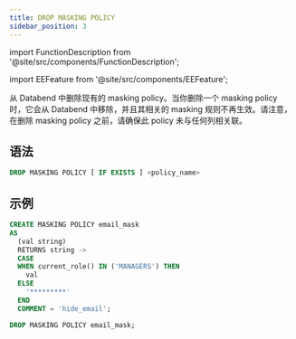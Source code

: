 ```yaml
---
title: DROP MASKING POLICY
sidebar_position: 3
---
```


import FunctionDescription from '@site/src/components/FunctionDescription';

<FunctionDescription description="Introduced or updated: v1.2.45"/>

import EEFeature from '@site/src/components/EEFeature';

<EEFeature featureName='MASKING POLICY'/>

从 Databend 中删除现有的 masking policy。当你删除一个 masking policy 时，它会从 Databend 中移除，并且其相关的 masking 规则不再生效。请注意，在删除 masking policy 之前，请确保此 policy 未与任何列相关联。

## 语法

```sql
DROP MASKING POLICY [ IF EXISTS ] <policy_name>
```

## 示例

```sql
CREATE MASKING POLICY email_mask
AS
  (val string)
  RETURNS string ->
  CASE
  WHEN current_role() IN ('MANAGERS') THEN
    val
  ELSE
    '*********'
  END
  COMMENT = 'hide_email';

DROP MASKING POLICY email_mask;
```